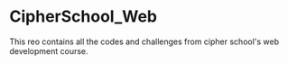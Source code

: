 # CipherSchool_Web

This reo contains all the codes and challenges from cipher school's web development course. 
